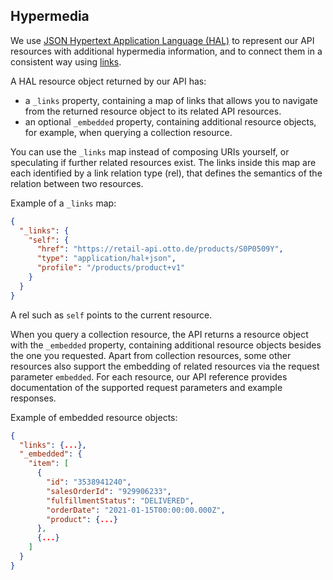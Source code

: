 ## Hypermedia

We use [JSON Hypertext Application Language (HAL)](https://datatracker.ietf.org/doc/html/draft-kelly-json-hal) to represent our API resources with additional hypermedia information, and to connect them in a consistent way using [links](https://datatracker.ietf.org/doc/html/rfc5988).

A HAL resource object returned by our API has:

- a `_links` property, containing a map of links that allows you to navigate from the returned resource object to its related API resources.
- an optional `_embedded` property, containing additional resource objects, for example, when querying a collection resource.

You can use the `_links` map instead of composing URIs yourself, or speculating if further related resources exist.
The links inside this map are each identified by a link relation type (rel), that defines the semantics of the relation between two resources.

Example of a `_links` map:

```json
{
  "_links": {
    "self": {
      "href": "https://retail-api.otto.de/products/S0P0509Y",
      "type": "application/hal+json",
      "profile": "/products/product+v1"
    }
  }
}
```

A rel such as `self` points to the current resource.

When you query a collection resource, the API returns a resource object with the `_embedded` property, containing additional resource objects besides the one you requested.
Apart from collection resources, some other resources also support the embedding of related resources via the request parameter `embedded`.
For each resource, our API reference provides documentation of the supported request parameters and example responses.

Example of embedded resource objects:

```json
{
  "links": {...},
  "_embedded": {
    "item": [
      {
        "id": "3538941240",
        "salesOrderId": "929906233",
        "fulfillmentStatus": "DELIVERED",
        "orderDate": "2021-01-15T00:00:00.000Z",
        "product": {...}
      },
      {...}
    ]
  }
}
```

